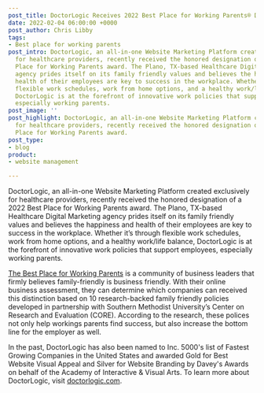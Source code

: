 ```yaml
---
post_title: DoctorLogic Receives 2022 Best Place for Working Parents® Designation
date: 2022-02-04 06:00:00 +0000
post_author: Chris Libby
tags:
- Best place for working parents
post_intro: DoctorLogic, an all-in-one Website Marketing Platform created exclusively
  for healthcare providers, recently received the honored designation of a 2022 Best
  Place for Working Parents award. The Plano, TX-based Healthcare Digital Marketing
  agency prides itself on its family friendly values and believes the happiness and
  health of their employees are key to success in the workplace. Whether it’s through
  flexible work schedules, work from home options, and a healthy work/life balance,
  DoctorLogic is at the forefront of innovative work policies that support employees,
  especially working parents.
post_image: ''
post_highlight: DoctorLogic, an all-in-one Website Marketing Platform created exclusively
  for healthcare providers, recently received the honored designation of a 2022 Best
  Place for Working Parents award.
post_type:
- blog
product:
- website management

---
```

DoctorLogic, an all-in-one Website Marketing Platform created exclusively for healthcare providers, recently received the honored designation of a 2022 Best Place for Working Parents award. The Plano, TX-based Healthcare Digital Marketing agency prides itself on its family friendly values and believes the happiness and health of their employees are key to success in the workplace. Whether it’s through flexible work schedules, work from home options, and a healthy work/life balance, DoctorLogic is at the forefront of innovative work policies that support employees, especially working parents.

[The Best Place for Working Parents](https://bestplace4workingparents.com/) is a community of business leaders that firmly believes family-friendly is business friendly. With their online business assessment, they can determine which companies can received this distinction based on 10 research-backed family friendly policies developed in partnership with Southern Methodist University’s Center on Research and Evaluation (CORE). According to the research, these polices not only help workings parents find success, but also increase the bottom line for the employer as well.

  
In the past, DoctorLogic has also been named to Inc. 5000's list of Fastest Growing Companies in the United States and awarded Gold for Best Website Visual Appeal and Silver for Website Branding by Davey's Awards on behalf of the Academy of Interactive & Visual Arts. To learn more about DoctorLogic, visit [doctorlogic.com](https://doctorlogic.com/).